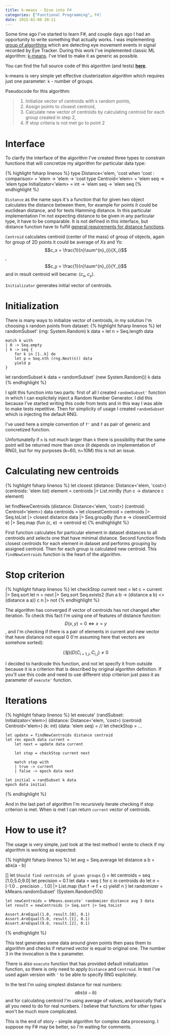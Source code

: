 ```yaml
---
title: k-means - Dive into F#
categories: ["Functional Programming", F#]
date: 2015-02-08 20:11
---
```


Some time ago I've started to learn F#, and couple days ago I had an opportunity to write something that actually works. I was implementing [group of algorithms](https://www.cs.drexel.edu/~salvucci/publications/Salvucci-ETRA00.pdf) which are detecting eye movement events in signal recorded by Eye Tracker. During this work I've implemented classic ML algorithm: [k-means](http://en.wikipedia.org/wiki/K-means_clustering). I've tried to make it as generic as possible.

You can find the full source code of this algorithm (and tests) **[here](https://gist.github.com/mat3u/73d195385aa00f2d12f5)**.

<!--more-->

k-means is very simple yet effective clusterization algorithm which requires just one parameter: `k` - number of groups.

Pseudocode for this algorithm: 

> 1. Initialize vector of centroids with `k` random points,
> 2. Assign points to closest centroid,
> 3. Calculate new vector of centroids by calculating centroid for each group created in step 2,
> 4. If stop criteria is not met go to point 2

# Interface

To clarify the interface of the algorithm I've created three types to constrain functions that will concretize my algorithm for particular data type:

{% highlight fsharp linenos %}
type Distance<'elem, 'cost when 'cost : comparison> = 'elem -> 'elem -> 'cost
type Centroid<'elem> = 'elem seq -> 'elem
type Initializator<'elem> = int -> 'elem seq -> 'elem seq
{% endhighlight %}

`Distance` as the name says it's a function that for given two object calculates the distance between them, for example for points it could be euclidean distance, and for texts Hamming distance. In this particular implementation I'm not expecting distance to be given in any particular type, it have to be comparable. It is not defined in this interface, but distance function have to fulfill [general requirements for distance functions](http://en.wikipedia.org/wiki/Distance#General_case).

`Centroid` calculates centroid (center of the mass) of group of objects, again for group of 2D points it could be average of *Xs* and *Ys*: $$c_x = \frac{1}{n}\sum^{n}_{i}{X_i}$$, $$c_y = \frac{1}{n}\sum^{n}_{i}{Y_i}$$ and in result centroid will became: $(c_x, c_y)$.

`Initializator` generates initial vector of centroids.

# Initialization

There is many ways to initialize vector of centroids, in my solution I'm choosing `k` random points from dataset:
{% highlight fsharp linenos %}
let randomSubset' (rng: System.Random) k data =
    let n = Seq.length data

    match k with
    | 0 -> Seq.empty
    | k -> seq {
        for k in [1..k] do
        let p = Seq.nth (rng.Next(n)) data
        yield p
    }

let randomSubset k data =
    randomSubset' (new System.Random()) k data
{% endhighlight %}

I split this function into two parts: first of all I created `randomSubset'` function in which I can explicitely inject a Random Number Generator. I did this because I've started writing this code from tests and in this way I was able to make tests repetitive. Then for simplicity of usage I created `randomSubset` which is injecting the default RNG. 

I've used here a simple convention of `f'` and `f` as pair of generic and concretized function.

Unfortunatelly if `n` is not much larger than `k` there is possibility that the same point will be returned more than once (it depends on implementation of RNG), but for my purposes (k~60, n~10M) this is not an issue.

# Calculating new centroids

{% highlight fsharp linenos %}
let closest (distance: Distance<'elem, 'cost>)
            (centroids: 'elem list) element =
    centroids |> List.minBy (fun c -> distance c element)

let findNewCentroids (distance: Distance<'elem, 'cost>)
                     (centroid: Centroid<'elem>)
                     data centroids =
    let closestCentroid = centroids |> Seq.toList |> closest distance
    data
    |> Seq.groupBy (fun e -> closestCentroid e)
    |> Seq.map (fun (c, e) -> centroid e)
{% endhighlight %}

First function calculates for particular element in dataset distances to all centroids and selects one that have minimal distance. Second function finds closest centroids for each element in dataset and performs grouping by assigned centroid. Then for each group is calculated new centroid. This `findNewCentroids` function is the heart of the algorithm.

# Stop criterion

{% highlight fsharp linenos %}
let checkStop current next =
    let c = current |> Seq.sort
    let n = next |> Seq.sort
    Seq.exists2 (fun a b -> (distance a b) <> (distance a a)) c n |> not
{% endhighlight %}

The algorithm has converged if vector of centroids has not changed after iteration. To check this fact I'm using one of features of distance function: $$ D(x,y) = 0 \iff x = y $$, and I'm checking if there is a pair of elements in current and new vector that have distance not equal 0 (I'm assuming here that vectors are somehow sorted):

$$ (\exists j)(D(C_{i+1, j}, C_{i,j}) \neq 0 $$

I decided to hardcode this function, and not let specify it from outside because it is a criterion that is described by original algorithm definition. If you'll use this code and need to use different stop criterion just pass it as parameter of `execute'` function.

# Iterations

{% highlight fsharp linenos %}
let execute' (randSubset: Initializator<'elem>)
             (distance: Distance<'elem, 'cost>)
             (centroid: Centroid<'elem>)
             (k: int)
             (data: 'elem seq) = 
    // let checkStop = ...

    let update = findNewCentroids distance centroid
    let rec epoch data current =
        let next = update data current

        let stop = checkStop current next

        match stop with
        | true -> current
        | false -> epoch data next

    let initial = randSubset k data
    epoch data initial
{% endhighlight %}

And in the last part of algorithm I'm recursively iterate checking if stop criterion is met. When is met I can return `current` vector of centroids.

# How to use it?

The usage is very simple, just look at the test method I wrote to check if my algorithm is working as expected:

{% highlight fsharp linenos %}
let avg = Seq.average
let distance a b = abs(a - b)

[<Test>]
let ``Should find centroids of given groups`` () =
    let centroids = seq [1.0;5.0;9.0]
    let precision = 0.1
    let data = seq {
        for c in centroids do
        let n = [-1.0 .. precision .. 1.0] |> List.map (fun f -> f + c)
        yield! n
    }
    let randomizer = kMeans.randomSubset' (System.Random(50))
    
    let newCentroids = kMeans.execute' randomizer distance avg 3 data
    let result = newCentroids |> Seq.sort |> Seq.toList

    Assert.AreEqual(1.0, result.[0], 0.1)
    Assert.AreEqual(5.0, result.[1], 0.1)
    Assert.AreEqual(9.0, result.[2], 0.1)
{% endhighlight %}

This test generates some data around given points then pass them to algorithm and checks if returned vector is equal to original one. The number 3 in the invocation is the `k` parameter.

There is also `execute` function that has provided default initialization function, so there is only need to apply `Distance` and `Centroid`. In test I've used again version with `'` to be able to specify RNG explicitely.

In the test I'm using simplest distance for real numbers: $$ abs(a-b) $$ and for calculating centroid I'm using average of values, and basically that'a all you need to do for real numbers. I believe that functions for other types won't be much more complicated.


This is the end of story - simple algorithm for complex data processing. I suppose my F# may be better, so I'm waiting for comments.
